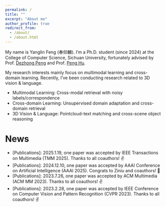 ```yaml
---
permalink: /
title: ""
excerpt: "About me"
author_profile: true
redirect_from: 
  - /about/
  - /about.html
---
```


My name is Yanglin Feng (奉仰麟). I’m a Ph.D. student (since 2024) at the College of Computer Science, Sichuan University, fortunately advised by Prof. [Dezhong Peng](https://cs.scu.edu.cn/info/1282/13563.htm) and Prof. [Peng Hu](https://penghu-cs.github.io/).

My research interests mainly focus on multimodal learning and cross-domain learning. Recently, I’ve been conducting research related to 3D vision & language.

- Multimodal Learning: Cross-modal retrieval with noisy labels/correspondence
- Cross-domain Learning: Unsupervised domain adaptation and cross-domain retrieval
- 3D Vision & Language: Pointcloud-text matching and cross-scene object reasoning

News
======
- \[Publications\]: 2025.1.19, one paper was accepted by IEEE Transactions on Multimedia (TMM 2025). Thanks to all coauthors! ✌
- \[Publications\]: 2024.12.10, one paper was accepted by AAAI Conference on Artificial Intelligence (AAAI 2025). Congrats to Ziniu and coauthors! 🎉
- \[Publications\]: 2023.7.26, one paper was accepted by ACM Multimedia (ACM MM 2023). Thanks to all coauthors! ✌
- \[Publications\]: 2023.2.28, one paper was accepted by IEEE Conference on Computer Vision and Pattern Recognition (CVPR 2023). Thanks to all coauthors! ✌
